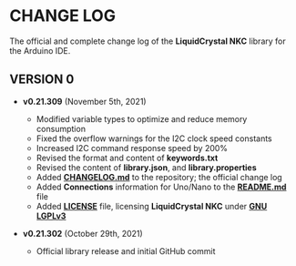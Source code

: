 # CHANGE LOG

The official and complete change log of the **LiquidCrystal NKC** library for the Arduino IDE.

## VERSION 0

* **v0.21.309** (November 5th, 2021)
	* Modified variable types to optimize and reduce memory consumption
	* Fixed the overflow warnings for the I2C clock speed constants
	* Increased I2C command response speed by 200%
	* Revised the format and content of **keywords.txt**
	* Revised the content of **library.json**, and **library.properties**
	* Added **[CHANGELOG.md](https://github.com/domiluci/LiquidCrystal_NKC/blob/main/CHANGELOG.md)** to the repository; the official change log
	* Added **Connections** information for Uno/Nano to the **[README.md](https://github.com/domiluci/LiquidCrystal_NKC/blob/main/README.md)** file
	* Added **[LICENSE](https://github.com/domiluci/LiquidCrystal_NKC/blob/main/LICENSE)** file, licensing **LiquidCrystal NKC** under **[GNU LGPLv3](https://www.gnu.org/licenses/lgpl-3.0)**
	
* **v0.21.302** (October 29th, 2021)
	* Official library release and initial GitHub commit
